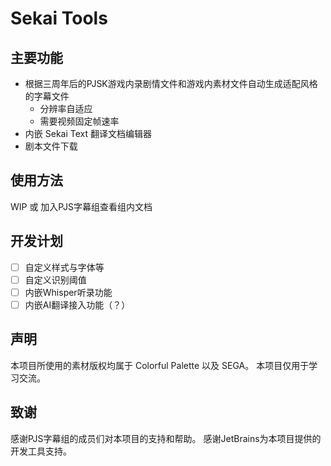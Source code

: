 # Sekai Tools

## 主要功能

- 根据三周年后的PJSK游戏内录剧情文件和游戏内素材文件自动生成适配风格的字幕文件
    - 分辨率自适应
    - 需要视频固定帧速率
- 内嵌 Sekai Text 翻译文档编辑器
- 剧本文件下载

## 使用方法
WIP 或 加入PJS字幕组查看组内文档


## 开发计划

- [ ] 自定义样式与字体等
- [ ] 自定义识别阈值
- [ ] 内嵌Whisper听录功能
- [ ] 内嵌AI翻译接入功能（？）

## 声明

本项目所使用的素材版权均属于 Colorful Palette 以及 SEGA。
本项目仅用于学习交流。

## 致谢
感谢PJS字幕组的成员们对本项目的支持和帮助。
感谢JetBrains为本项目提供的开发工具支持。
